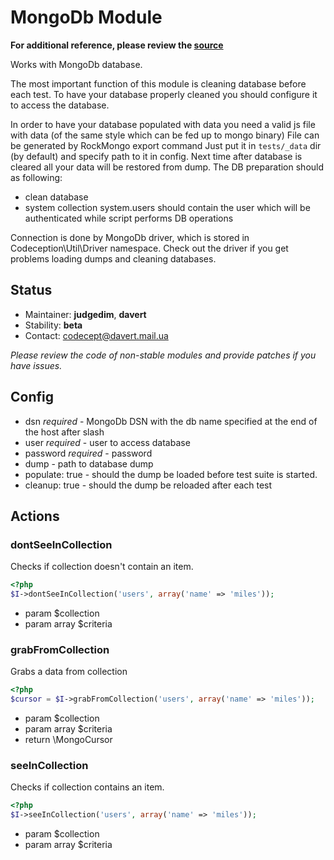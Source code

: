 # MongoDb Module
**For additional reference, please review the [source](https://github.com/Codeception/Codeception/tree/master/src/Codeception/Module/MongoDb.php)**


Works with MongoDb database.

The most important function of this module is cleaning database before each test.
To have your database properly cleaned you should configure it to access the database.

In order to have your database populated with data you need a valid js file with data (of the same style which can be fed up to mongo binary)
File can be generated by RockMongo export command
Just put it in ``` tests/_data ``` dir (by default) and specify path to it in config.
Next time after database is cleared all your data will be restored from dump.
The DB preparation should as following:
- clean database
- system collection system.users should contain the user which will be authenticated while script performs DB operations

Connection is done by MongoDb driver, which is stored in Codeception\Util\Driver namespace.
Check out the driver if you get problems loading dumps and cleaning databases.

## Status

* Maintainer: **judgedim**, **davert**
* Stability: **beta**
* Contact: codecept@davert.mail.ua

*Please review the code of non-stable modules and provide patches if you have issues.*

## Config

* dsn *required* - MongoDb DSN with the db name specified at the end of the host after slash
* user *required* - user to access database
* password *required* - password
* dump - path to database dump
* populate: true - should the dump be loaded before test suite is started.
* cleanup: true - should the dump be reloaded after each test


## Actions


### dontSeeInCollection


Checks if collection doesn't contain an item.

``` php
<?php
$I->dontSeeInCollection('users', array('name' => 'miles'));
```

 * param $collection
 * param array $criteria


### grabFromCollection


Grabs a data from collection

``` php
<?php
$cursor = $I->grabFromCollection('users', array('name' => 'miles'));
```

 * param $collection
 * param array $criteria
 * return \MongoCursor


### seeInCollection


Checks if collection contains an item.

``` php
<?php
$I->seeInCollection('users', array('name' => 'miles'));
```

 * param $collection
 * param array $criteria
